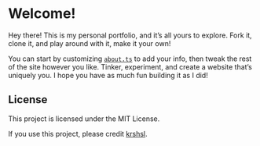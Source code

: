 # Welcome!

Hey there! This is my personal portfolio, and it’s all yours to explore. Fork it, clone it, and play around with it, make it your own!

You can start by customizing [`about.ts`](src/core/config/about.ts) to add your info, then tweak the rest of the site however you like. Tinker, experiment, and create a website that’s uniquely you. I hope you have as much fun building it as I did!


## License

This project is licensed under the MIT License.

If you use this project, please credit [krshsl](https://github.com/krshsl).
